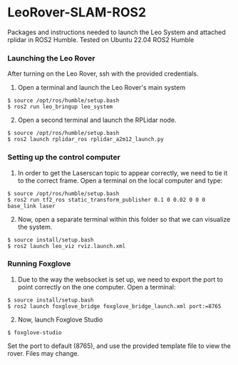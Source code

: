 # LeoRover-SLAM-ROS2
Packages and instructions needed to launch the Leo System and attached rplidar in ROS2 Humble. Tested on Ubuntu 22.04 ROS2 Humble

### Launching the Leo Rover
After turning on the Leo Rover, ssh with the provided credentials.

1. Open a terminal and launch the Leo Rover's main system
```
$ source /opt/ros/humble/setup.bash
$ ros2 run leo_bringup leo_system
```
2. Open a second terminal and launch the RPLidar node.
```
$ source /opt/ros/humble/setup.bash
$ ros2 launch rplidar_ros rplidar_a2m12_launch.py
```

### Setting up the control computer
1. In order to get the Laserscan topic to appear correctly, we need to tie it to the correct frame. Open a terminal on the local computer and type:
```
$ source /opt/ros/humble/setup.bash
$ ros2 run tf2_ros static_transform_publisher 0.1 0 0.02 0 0 0 base_link laser
```
2. Now, open a separate terminal within this folder so that we can visualize the system.
```
$ source install/setup.bash
$ ros2 launch leo_viz rviz.launch.xml
```

### Running Foxglove
1. Due to the way the websocket is set up, we need to export the port to point correctly on the one computer. Open a terminal:
```
$ source install/setup.bash
$ ros2 launch foxglove_bridge foxglove_bridge_launch.xml port:=8765
```
2. Now, launch Foxglove Studio
```
$ foxglove-studio
```
Set the port to default (8765), and use the provided template file to view the rover. Files may change.
